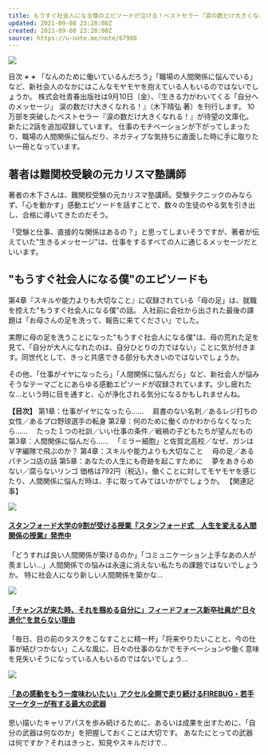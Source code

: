 ```yaml
---
title: もうすぐ社会人になる僕のエピソードが泣ける！ベストセラー『涙の数だけ大きくなれる！』待望の文庫化へ
updated: 2021-09-08 23:28:08Z
created: 2021-09-08 23:28:08Z
source: https://u-note.me/note/67980
---
```


![](https://u-note.me/wp-content/images/uploads/2021/09/media_a64904d935726008f19b8934c97bcb632edf6c3e.jpg)

目次
***+***
***+***
「なんのために働いているんだろう」「職場の人間関係に悩んでいる」など、新社会人のなかにはこんなモヤモヤを抱えている人もいるのではないでしょうか。
株式会社青春出版社は9月10日（金）、『生きる力がわいてくる「自分へのメッセージ」 涙の数だけ大きくなれる！』（木下晴弘 著）を刊行します。
10万部を突破したベストセラー『涙の数だけ大きくなれる！』が待望の文庫化。新たに2話を追加収録しています。
仕事のモチベーションが下がってしまったり、職場の人間関係に悩んだり、ネガティブな気持ちに直面した時に手に取りたい一冊となっています。

## 著者は難関校受験の元カリスマ塾講師

著者の木下さんは、難関校受験の元カリスマ塾講師。受験テクニックのみならず、「心を動かす」感動エピソードを話すことで、数々の生徒のやる気を引き出し、合格に導いてきたのだそう。

「受験と仕事、直接的な関係はあるの？」と思ってしまいそうですが、著者が伝えていた"生きるメッセージ"は、仕事をするすべての人に通じるメッセージだといいます。

## "もうすぐ社会人になる僕"のエピソードも

第4章『スキルや能力よりも大切なこと』に収録されている「母の足」は、就職を控えた"もうすぐ社会人になる僕"の話。
入社前に会社から出された最後の課題は「お母さんの足を洗って、報告に来てください」でした。

実際に母の足を洗うことになった"もうすぐ社会人になる僕"は、母の荒れた足を見て、「自分が大人になれたのは、自分ひとりの力ではない」ことに気が付きます。同世代として、きっと共感できる部分も大きいのではないでしょうか。

その他、「仕事がイヤになったら」「人間関係に悩んだら」など、新社会人が悩みそうなテーマごとにあらゆる感動エピソードが収録されています。少し疲れたな…という時に目を通すと、心が浄化される気分になるかもしれませんね。

**【目次】**
第1章：仕事がイヤになったら……
　肩書のない名刺／あるレジ打ちの女性／あるプロ野球選手の転身
第2章：何のために働くのかわからなくなったら……
　たった１つの社訓／いい仕事の条件／戦禍の子どもたちが望んだもの
第3章：人間関係に悩んだら……
　「ミラー細胞」と佐賀北高校／なぜ、ガンはＶ字編隊で飛ぶのか？
第4章：スキルや能力よりも大切なこと
　母の足／あるパチンコ店の話
第5章：あなたの人生にも奇跡を起こすために
　夢をあきらめない／腐らないリンゴ
価格は792円（税込）。働くことに対してモヤモヤを感じたり、人間関係に悩んだ時は、手に取ってみてはいかがでしょうか。
【関連記事】

[![](https://u-note.me/wp-content/images/uploads/2021/09/media_0734249fbd3bdcb1a282f513d9d91406692fa8ec.png)](https://u-note.me/note/67957)

#### [スタンフォード大学の9割が受ける授業『スタンフォード式　人生を変える人間関係の授業』発売中](https://u-note.me/note/67957)

「どうすれば良い人間関係が築けるのか」「コミュニケーション上手なあの人が羨ましい…」人間関係での悩みは永遠に消えない私たちの課題ではないでしょうか。特に社会人になり新しい人間関係を築かな...

[![](https://u-note.me/wp-content/images/uploads/2021/09/media_8726ab01022bc70c2462e6fced1a30c6574d3512.jpg)](https://u-note.me/note/67930)

#### [「チャンスが来た時、それを掴める自分に」フィードフォース新卒社員が"日々進化"を怠らない理由](https://u-note.me/note/67930)

「毎日、目の前のタスクをこなすことに精一杯」「将来やりたいことと、今の仕事が結びつかない」こんな風に、日々の仕事のなかでモチベーションや働く意味を見失いそうになっている人もいるのではないでしょう...

[![](https://u-note.me/wp-content/images/uploads/2021/08/media_28b538094ad2d400997cb7d90373c2a66bb2cdb2.jpg)](https://u-note.me/note/67919)

#### [「あの感動をもう一度味わいたい」アクセル全開で走り続けるFIREBUG・若手マーケターが有する最大の武器](https://u-note.me/note/67919)

思い描いたキャリアパスを歩み続けるために、あるいは成果を出すために、「自分の武器は何なのか」を把握しておくことは大切です。あなたにとっての武器は何ですか？それはきっと、知見やスキルだけで...